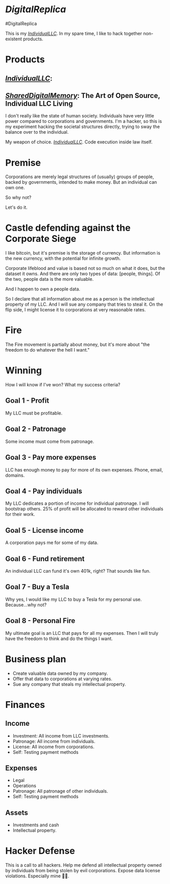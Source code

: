 # *DigitalReplica*
#DigitalReplica

This is my [*IndividualLLC*](). In my spare time, I like to hack together non-existent products.

# Products
## [*IndividualLLC*](): 
## [*SharedDigitalMemory*](): The Art of Open Source, Individual LLC Living

I don't really like the state of human society. Individuals have very little power compared to corporations and governments. I'm a hacker, so this is my experiment hacking the societal structures directly, trying to sway the balance over to the individual.

My weapon of choice. [*IndividualLLC*](). Code execution inside law itself.

# Premise
Corporations are merely legal structures of (usually) groups of people, backed by governments, intended to make money. But an individual can own one.

So why not?

Let's do it.

# Castle defending against the Corporate Siege
I like bitcoin, but it's premise is the storage of currency. But information is the new currency, with the potential for infinite growth.

Corporate lifeblood and value is based not so much on what it does, but the dataset it owns. And there are only two types of data: [people, things]. Of the two, people data is the more valuable.

And I happen to own a people data.

So I declare that all information about me as a person is the intellectual property of my LLC. And I will sue any company that tries to steal it. On the flip side, I might license it to corporations at very reasonable rates.

# Fire
The Fire movement is partially about money, but it's more about "the freedom to do whatever the hell I want."

# Winning
How I will know if I've won? What my success criteria?

## Goal 1 - Profit
My LLC must be profitable.

## Goal 2 - Patronage
Some income must come from patronage.

## Goal 3 - Pay more expenses
LLC has enough money to pay for more of its own expenses. Phone, email, domains.

## Goal 4 - Pay individuals
My LLC dedicates a portion of income for individual patronage. I will bootstrap others. 25% of profit will be allocated to reward other individuals for their work.

## Goal 5 - License income
A corporation pays me for some of my data.

## Goal 6 - Fund retirement
An individual LLC can fund it's own 401k, right? That sounds like fun.

## Goal 7 - Buy a Tesla
Why yes, I would like my LLC to buy a Tesla for my personal use. Because...why not?

## Goal 8 - Personal Fire
My ultimate goal is an LLC that pays for all my expenses. Then I will truly have the freedom to think and do the things I want.

# Business plan
* Create valuable data owned by my company.
* Offer that data to corporations at varying rates.
* Sue any company that steals my intellectual property.

# Finances
## Income
* Investment: All income from LLC investments.
* Patronage: All income from individuals.
* License: All income from corporations.
* Self: Testing payment methods

## Expenses
* Legal
* Operations
* Patronage: All patronage of other individuals.
* Self: Testing payment methods

## Assets
* Investments and cash
* Intellectual property.

# Hacker Defense
This is a call to all hackers. Help me defend all intellectual property owned by individuals from being stolen by evil corporations. Expose data license violations. Especially mine 👿😀.
